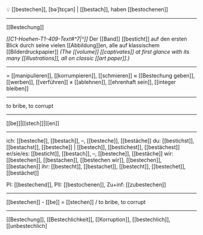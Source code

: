 💡 [[bestechen]], [bəˈʃtɛçən] | [[bestach]], haben [[bestochenen]]

---
[[Bestechung]]

*[[C1-Hoehen-T1-409-Text#^7|^]]* Der [[Band]] [[besticht]] auf den ersten Blick durch seine vielen [[Abbildung]]en, alle auf klassischem [[Bilderdruckpapier]]
*(The [[volume]] [[captivates]] at first glance with its many [[illustrations]], all on classic [[art paper]].)*

---
= [[manipulieren]], [[korrumpieren]], [[schmieren]]
≈ [[Bestechung geben]], [[werben]], [[verführen]]
≠ [[ablehnen]], [[ehrenhaft sein]], [[integer bleiben]]

---
to bribe, to corrupt

---
[[be]]|[[stech]]|[[en]]

---
ich: [[besteche]], [[bestach]], –, [[besteche]], [[bestäche]]
du: [[bestichst]], [[bestachst]], [[besteche]] | [[bestech]], [[bestichest]], [[bestächest]]
er/sie/es: [[besticht]], [[bestach]], –, [[besteche]], [[bestäche]]
wir: [[bestechen]], [[bestachen]], [[bestechen wir]], [[bestechen]], [[bestachen]]
ihr: [[bestecht]], [[bestachet]], [[bestecht]], [[bestechet]], [[bestächet]]

PI: [[bestechend]], PII: [[bestochenen]], Zu+inf: [[zubestechen]]

---
[[bestechen]] - [[be]] = [[stechen]] / to bribe, to corrupt

---
[[Bestechung]], [[Bestechlichkeit]], [[Korruption]], [[bestechlich]], [[unbestechlich]
